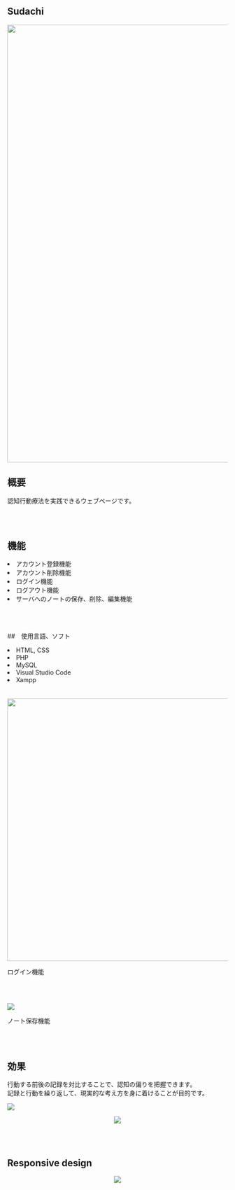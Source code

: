 ## Sudachi

<img width = "1000px" src = "https://github.com/ssk889/Sudachi/assets/67347289/135f5058-1464-4622-b2fd-884dc6a9db33">


## 概要
<p>認知行動療法を実践できるウェブページです。</p><br><br>

## 機能
<li>アカウント登録機能</li>
<li>アカウント削除機能</li>
<li>ログイン機能</li>
<li>ログアウト機能</li>
<li>サーバへのノートの保存、削除、編集機能</li>
<br><br><br>

##　使用言語、ソフト
<li>HTML, CSS</li>
<li>PHP</li>
<li>MySQL</li>
<li>Visual Studio Code</li>
<li>Xampp</li>
<br><br>

<img width = "600px" src = "https://github.com/ssk889/Sudachi/assets/67347289/5a76b893-45a8-4dbd-8e2a-56fdb86b6da1">
<p>ログイン機能</p>

<br><br>

<img src="https://github.com/ssk889/Sudachi/assets/67347289/97c953cc-717a-4af5-9c23-7f21ef1d2eeb">
<p>ノート保存機能</p>
<br><br>


## 効果
<p>行動する前後の記録を対比することで、認知の偏りを把握できます。<br>記録と行動を繰り返して、現実的な考え方を身に着けることが目的です。</p>
<img src="https://user-images.githubusercontent.com/67347289/132307975-6fdb3f16-c635-4d1f-b3b6-d0cbc1b2d001.png">

<p align="center">
  <img src="https://user-images.githubusercontent.com/67347289/132318260-fe3113ef-0040-43a4-9212-e2f6af08b0ff.png">
</p><br><br>

## Responsive design
<p align="center">
  <img src="https://user-images.githubusercontent.com/67347289/132310296-57c7a0d6-fd95-463b-9f50-7746b0d24b6d.png">
</p>

  


